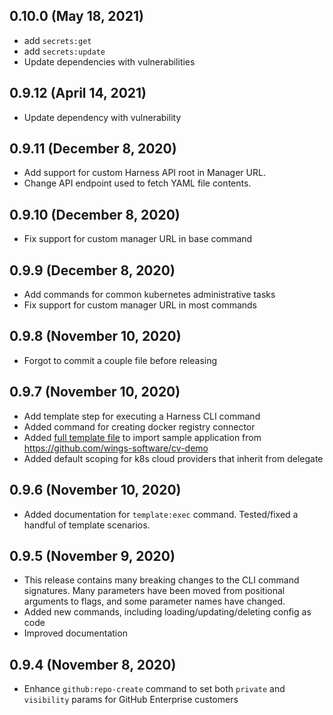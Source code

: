 0.10.0 (May 18, 2021)
------------------------
* add `secrets:get`
* add `secrets:update`
* Update dependencies with vulnerabilities

0.9.12 (April 14, 2021)
------------------------
* Update dependency with vulnerability

0.9.11 (December 8, 2020)
------------------------
* Add support for custom Harness API root in Manager URL.
* Change API endpoint used to fetch YAML file contents.

0.9.10 (December 8, 2020)
------------------------
* Fix support for custom manager URL in base command

0.9.9 (December 8, 2020)
------------------------
* Add commands for common kubernetes administrative tasks
* Fix support for custom manager URL in most commands

0.9.8 (November 10, 2020)
------------------------
* Forgot to commit a couple file before releasing

0.9.7 (November 10, 2020)
------------------------

* Add template step for executing a Harness CLI command
* Added command for creating docker registry connector
* Added [full template file](test/template-manifests/cv-demo.yaml) to import sample application from https://github.com/wings-software/cv-demo
* Added default scoping for k8s cloud providers that inherit from delegate

0.9.6 (November 10, 2020)
------------------------

* Added documentation for `template:exec` command.  Tested/fixed a handful of template scenarios.

0.9.5 (November 9, 2020)
------------------------

* This release contains many breaking changes to the CLI command signatures.  Many parameters have been moved from positional arguments to flags, and some parameter names have changed. 
* Added new commands, including loading/updating/deleting config as code
* Improved documentation

0.9.4 (November 8, 2020)
------------------------

* Enhance `github:repo-create` command to set both `private` and `visibility` params for GitHub Enterprise customers
